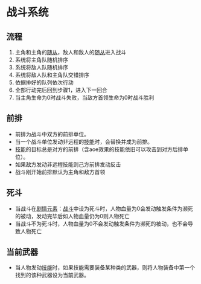 # 战斗系统

## 流程
1. 主角和主角的[随从](./character#随从)，敌人和敌人的[随从](./character#随从)进入战斗
2. 系统将主角队随机排序
3. 系统将敌人队随机排序
4. 系统将敌人队和主角队交错排序
5. 依据排好的队列依次行动
6. 全部行动完后回到步骤1，进入下一回合
7. 当主角生命为0时战斗失败，当敌方首领生命为0时战斗胜利

## 前排
- 前排为战斗中双方的前排单位。
- 当一个战斗单位发动非远程的[技能](./spell.html)时，会替换并成为前排。
- [技能](./spell.html)的目标总是对方的前排（含aoe效果的技能依旧可以攻击到对方后排单位）。
- 如果敌方发动非远程技能则己方前排发动反击
- 战斗刚开始前排默认为主角和敌方首领

## 死斗
- 当战斗在[剧情元素](./act-element.html)：[战斗](./act-element.html#战斗)中设为死斗时，人物血量为0会发动触发条件为濒死的被动，发动完毕后如人物血量仍为0则人物死亡
- 当战斗不为死斗时，人物血量为0不会发动触发条件为濒死的被动，也不会导致人物死亡

## 当前武器
- 当人物发动[技能](./spell.html)时，如果技能需要装备某种类的武器，则将人物装备中第一个找到的该种武器设为当前武器。
